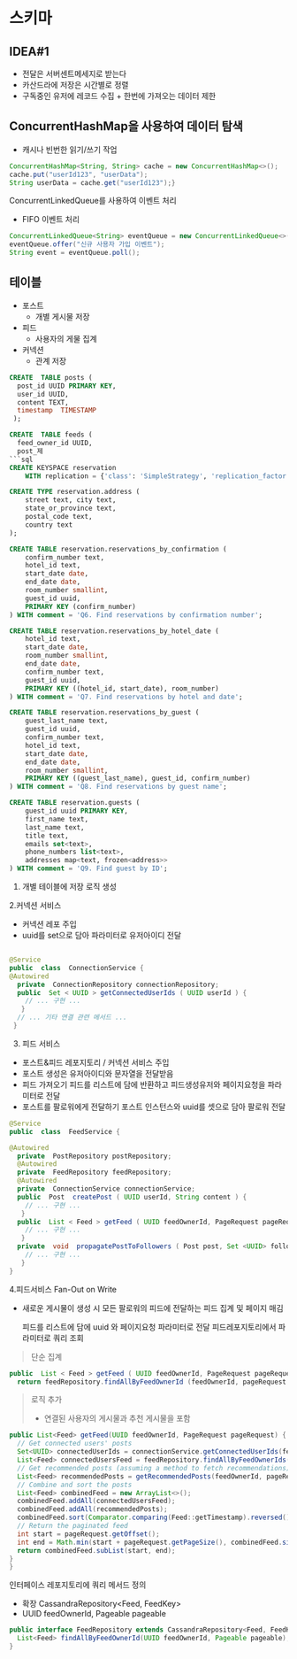 # 스키마

## IDEA#1
- 전달은 서버센트메세지로 받는다
- 카산드라에 저장은 시간별로 정렬
- 구독중인 유저에 레코드 수집 + 한번에 가져오는 데이터 제한


## ConcurrentHashMap을 사용하여 데이터 탐색

- 캐시나 빈번한 읽기/쓰기 작업
```JAVA
ConcurrentHashMap<String, String> cache = new ConcurrentHashMap<>();
cache.put("userId123", "userData");
String userData = cache.get("userId123");}
```
ConcurrentLinkedQueue를 사용하여 이벤트 처리
 - FIFO 이벤트 처리 
```JAVA
ConcurrentLinkedQueue<String> eventQueue = new ConcurrentLinkedQueue<>();
eventQueue.offer("신규 사용자 가입 이벤트");
String event = eventQueue.poll();
```



테이블
---
- 포스트
  - 개별 게시물 저장
- 피드
  - 사용자의 게물 집계
- 커넥션
  - 관계 저장


```sql
CREATE  TABLE posts ( 
  post_id UUID PRIMARY KEY, 
  user_id UUID, 
  content TEXT, 
  timestamp  TIMESTAMP
 ); 

CREATE  TABLE feeds ( 
  feed_owner_id UUID, 
  post_제
```sql
CREATE KEYSPACE reservation
    WITH replication = {'class': 'SimpleStrategy', 'replication_factor' : 3};

CREATE TYPE reservation.address (
    street text, city text,
    state_or_province text,
    postal_code text,
    country text
);

CREATE TABLE reservation.reservations_by_confirmation (
    confirm_number text,
    hotel_id text,
    start_date date,
    end_date date,
    room_number smallint,
    guest_id uuid,
    PRIMARY KEY (confirm_number)
) WITH comment = 'Q6. Find reservations by confirmation number';

CREATE TABLE reservation.reservations_by_hotel_date (
    hotel_id text,
    start_date date,
    room_number smallint,
    end_date date,
    confirm_number text,
    guest_id uuid,
    PRIMARY KEY ((hotel_id, start_date), room_number)
) WITH comment = 'Q7. Find reservations by hotel and date';

CREATE TABLE reservation.reservations_by_guest (
    guest_last_name text,
    guest_id uuid,
    confirm_number text,
    hotel_id text,
    start_date date,
    end_date date,
    room_number smallint,
    PRIMARY KEY ((guest_last_name), guest_id, confirm_number)
) WITH comment = 'Q8. Find reservations by guest name';

CREATE TABLE reservation.guests (
    guest_id uuid PRIMARY KEY,
    first_name text,
    last_name text,
    title text,
    emails set<text>,
    phone_numbers list<text>,
    addresses map<text, frozen<address>>
) WITH comment = 'Q9. Find guest by ID';
```
1. 개별 테이블에 저장 로직 생성


2.커넥션 서비스

- 커넥션 레포 주입
- uuid를 set으로 담아 파라미터로 유저아이디 전달
```java

@Service 
public  class  ConnectionService { 
@Autowired 
  private  ConnectionRepository connectionRepository; 
  public  Set < UUID > getConnectedUserIds ( UUID userId ) { 
    // ... 구현 ...
   } 
  // ... 기타 연결 관련 메서드 ...
 }

```

3. 피드 서비스
- 포스트&피드 레포지토리 / 커넥션 서비스 주입
- 포스트 생성은  유저아이디와 문자열을 전달받음
- 피드 가져오기 피드를 리스트에 담에 반환하고 피드생성유저와 페이지요청을 파라미터로 전달
- 포스트를 팔로워에게 전달하기 포스트 인스턴스와 uuid를 셋으로 담아 팔로워 전달
```java
@Service 
public  class  FeedService { 

@Autowired 
  private  PostRepository postRepository; 
  @Autowired 
  private  FeedRepository feedRepository; 
  @Autowired 
  private  ConnectionService connectionService; 
  public  Post  createPost ( UUID userId, String content ) { 
    // ... 구현 ...
   } 
  public  List < Feed > getFeed ( UUID feedOwnerId, PageRequest pageRequest ) { 
    // ... 구현 ...
   } 
  private  void  propagatePostToFollowers ( Post post, Set <UUID> followerIds ) { 
    // ... 구현 ...
   } 
}
```

4.피드서비스
 Fan-Out on Write
- 새로운 게시물이 생성 시 모든 팔로워의 피드에 전달하는 피드 집계 및 페이지 매김

  피드를 리스트에 담에 uuid 와 페이지요청 파라미터로 전달
  피드레포지토리에서 파라미터로 쿼리 조회

> 단순 집계
```java
public  List < Feed > getFeed ( UUID feedOwnerId, PageRequest pageRequest ) { 
  return feedRepository.findAllByFeedOwnerId (feedOwnerId, pageRequest );
```
> 로직 추가
> - 연결된 사용자의 게시물과 추천 게시물을 포함
```java
public List<Feed> getFeed(UUID feedOwnerId, PageRequest pageRequest) {
  // Get connected users' posts
  Set<UUID> connectedUserIds = connectionService.getConnectedUserIds(feedOwnerId);
  List<Feed> connectedUsersFeed = feedRepository.findAllByFeedOwnerIds(connectedUserIds, pageRequest);
  // Get recommended posts (assuming a method to fetch recommendations)
  List<Feed> recommendedPosts = getRecommendedPosts(feedOwnerId, pageRequest);
  // Combine and sort the posts
  List<Feed> combinedFeed = new ArrayList<>();
  combinedFeed.addAll(connectedUsersFeed);
  combinedFeed.addAll(recommendedPosts);
  combinedFeed.sort(Comparator.comparing(Feed::getTimestamp).reversed());
  // Return the paginated feed
  int start = pageRequest.getOffset();
  int end = Math.min(start + pageRequest.getPageSize(), combinedFeed.size());
  return combinedFeed.subList(start, end);
}
}
```
인터페이스 레포지토리에 쿼리 메서드 정의
- 확장 CassandraRepository<Feed, FeedKey>
- UUID feedOwnerId, Pageable pageable
  
```java
public interface FeedRepository extends CassandraRepository<Feed, FeedKey> {
  List<Feed> findAllByFeedOwnerId(UUID feedOwnerId, Pageable pageable);
}

```






